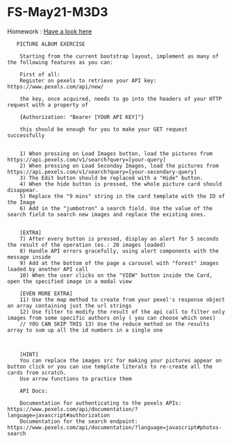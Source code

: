 # FS-May21-M3D3
Homework : <a href="https://muarju.github.io/FS-May21-M3D3/">Have a look here</a>

       PICTURE ALBUM EXERCISE

        Starting from the current bootstrap layout, implement as many of the following features as you can:

        First of all: 
        Register on pexels to retrieve your API key: https://www.pexels.com/api/new/

        the key, once acquired, needs to go into the headers of your HTTP request with a property of 
        
        {Authorization: "Bearer [YOUR API KEY]"}
        
        this should be enough for you to make your GET request successfully


        1) When pressing on Load Images button, load the pictures from https://api.pexels.com/v1/search?query=[your-query]
        2) When pressing on Load Seconday Images, load the pictures from https://api.pexels.com/v1/search?query=[your-secondary-query]
        3) The Edit button should be replaced with a "Hide" button. 
        4) When the hide button is pressed, the whole picture card should disappear.
        5) Replace the "9 mins" string in the card template with the ID of the Image
        6) Add in the "jumbotron" a search field. Use the value of the search field to search new images and replace the existing ones.
        
        
        [EXTRA]
        7) After every button is pressed, display an alert for 5 seconds the result of the operation (es.: 20 images loaded)
        8) Handle API errors gracefully, using alert components with the message inside
        9) Add at the bottom of the page a carousel with "forest" images loaded by another API call
        10) When the user clicks on the "VIEW" button inside the Card, open the specified image in a modal view

        [EVEN MORE EXTRA]
        11) Use the map method to create from your pexel's response object an array containing just the url strings
        12) Use filter to modify the result of the api call to filter only images from some specific authors only ( you can choose which ones)
        // YOU CAN SKIP THIS 13) Use the reduce method on the results array to sum up all the id numbers in a single one



        [HINT]
        You can replace the images src for making your pictures appear on button click or you can use template literals to re-create all the cards from scratch.
        Use arrow functions to practice them

        API Docs: 
      
        Documentation for authenticating to the pexels APIs: https://www.pexels.com/api/documentation/?language=javascript#authorization
        Documentation for the search endpoint: https://www.pexels.com/api/documentation/?language=javascript#photos-search
     
